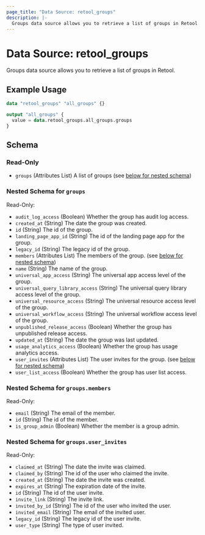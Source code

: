 ```yaml
---
page_title: "Data Source: retool_groups"
description: |-
  Groups data source allows you to retrieve a list of groups in Retool.
---
```


# Data Source: retool_groups

Groups data source allows you to retrieve a list of groups in Retool.

## Example Usage

```terraform
data "retool_groups" "all_groups" {}

output "all_groups" {
  value = data.retool_groups.all_groups.groups
}
```

<!-- schema generated by tfplugindocs -->
## Schema

### Read-Only

- `groups` (Attributes List) A list of groups (see [below for nested schema](#nestedatt--groups))

<a id="nestedatt--groups"></a>
### Nested Schema for `groups`

Read-Only:

- `audit_log_access` (Boolean) Whether the group has audit log access.
- `created_at` (String) The date the group was created.
- `id` (String) The id of the group.
- `landing_page_app_id` (String) The id of the landing page app for the group.
- `legacy_id` (String) The legacy id of the group.
- `members` (Attributes List) The members of the group. (see [below for nested schema](#nestedatt--groups--members))
- `name` (String) The name of the group.
- `universal_app_access` (String) The universal app access level of the group.
- `universal_query_library_access` (String) The universal query library access level of the group.
- `universal_resource_access` (String) The universal resource access level of the group.
- `universal_workflow_access` (String) The universal workflow access level of the group.
- `unpublished_release_access` (Boolean) Whether the group has unpublished release access.
- `updated_at` (String) The date the group was last updated.
- `usage_analytics_access` (Boolean) Whether the group has usage analytics access.
- `user_invites` (Attributes List) The user invites for the group. (see [below for nested schema](#nestedatt--groups--user_invites))
- `user_list_access` (Boolean) Whether the group has user list access.

<a id="nestedatt--groups--members"></a>
### Nested Schema for `groups.members`

Read-Only:

- `email` (String) The email of the member.
- `id` (String) The id of the member.
- `is_group_admin` (Boolean) Whether the member is a group admin.


<a id="nestedatt--groups--user_invites"></a>
### Nested Schema for `groups.user_invites`

Read-Only:

- `claimed_at` (String) The date the invite was claimed.
- `claimed_by` (String) The id of the user who claimed the invite.
- `created_at` (String) The date the invite was created.
- `expires_at` (String) The expiration date of the invite.
- `id` (String) The id of the user invite.
- `invite_link` (String) The invite link.
- `invited_by_id` (String) The id of the user who invited the user.
- `invited_email` (String) The email of the invited user.
- `legacy_id` (String) The legacy id of the user invite.
- `user_type` (String) The type of user invited.


